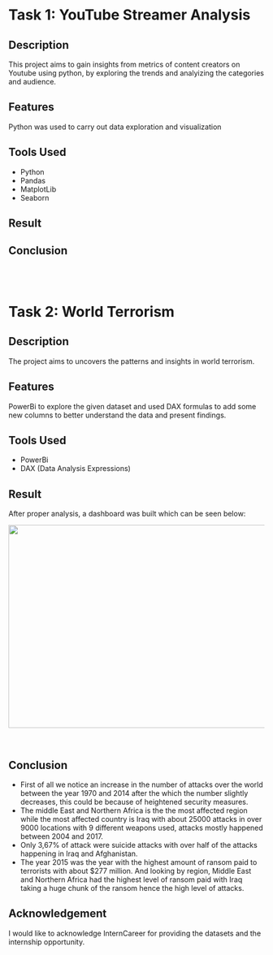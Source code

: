 # Task 1: YouTube Streamer Analysis

## Description

This project aims to gain insights from metrics of content creators on Youtube using python, by exploring the trends and analyizing the categories and audience.

## Features 

Python was used to carry out data exploration and visualization

## Tools Used

* Python
* Pandas
* MatplotLib
* Seaborn

## Result 



## Conclusion



<br> <br>
# Task 2: World Terrorism

## Description 

The project aims to uncovers the patterns and insights in world terrorism. <br> 

## Features 

PowerBi to explore the given dataset and used DAX formulas to add some new columns to better understand the data and present findings. <br> 

## Tools Used

* PowerBi
* DAX (Data Analysis Expressions)

## Result 

After proper analysis, a dashboard was built which can be seen below: 

<p align = 'center'> 
<img width='700' height='400' src = ''>
</p>  <br> 

## Conclusion

* First of all we notice an increase in the number of attacks over the world between the year 1970 and 2014 after the which the number slightly decreases, this could be because of heightened security measures.
*  The middle East and Northern Africa is the the most affected region while the most affected country is Iraq with about 25000 attacks in over 9000 locations with 9 different weapons used, attacks mostly happened between 2004 and 2017.
* Only 3,67% of attack were suicide attacks with over half of the attacks happening in Iraq and Afghanistan.
* The year 2015 was the year with the highest amount of ransom paid to terrorists with about $277 million. And looking by region, Middle East and Northern Africa had the highest level of ransom paid with Iraq taking a huge chunk of the ransom hence the high level of attacks. <br> 

## Acknowledgement 

I would like to acknowledge InternCareer for providing the datasets and the internship opportunity.

